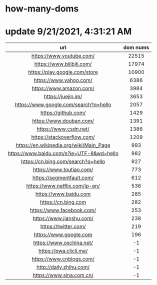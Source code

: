 # how-many-doms

# update 9/21/2021, 4:31:21 AM

url | dom nums
:-: | :-:
https://www.youtube.com/ | 22515
https://www.bilibili.com/ | 17974
https://play.google.com/store | 10900
https://www.yahoo.com/ | 6386
https://www.amazon.com/ | 3984
https://juejin.im/ | 3653
https://www.google.com/search?q=hello | 2057
https://github.com/ | 1429
https://www.douban.com/ | 1391
https://www.csdn.net/ | 1386
https://stackoverflow.com/ | 1209
https://en.wikipedia.org/wiki/Main_Page | 993
https://www.baidu.com/s?ie=UTF-8&wd=hello | 982
https://cn.bing.com/search?q=hello | 927
https://www.toutiao.com/ | 773
https://segmentfault.com/ | 612
https://www.netflix.com/jp-en/ | 536
https://www.baidu.com | 285
https://cn.bing.com | 282
https://www.facebook.com/ | 253
https://www.jianshu.com/ | 238
https://twitter.com/ | 219
https://www.google.com | 196
https://www.oschina.net/ | -1
https://pwa.clicli.me/ | -1
https://www.cnblogs.com/ | -1
http://daily.zhihu.com/ | -1
https://www.sina.com.cn/ | -1
